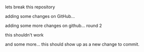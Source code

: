 lets break this repository

adding some changes on GitHub...

adding some more changes on github... round 2


this shouldn't work

and some more... this should show up as a new change to commit. 